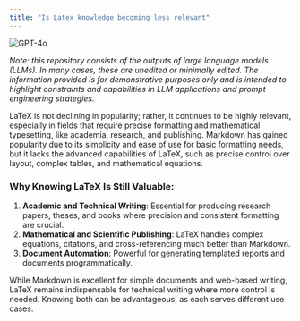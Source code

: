 ```yaml
---
title: "Is Latex knowledge becoming less relevant"
---
```

![GPT-4o](https://img.shields.io/badge/GPT--4o-3333FF?style=for-the-badge&logo=openai&logoColor=white)



*Note: this repository consists of the outputs of large language models (LLMs). In many cases, these are unedited or minimally edited. The information provided is for demonstrative purposes only and is intended to highlight constraints and capabilities in LLM applications and prompt engineering strategies.*


LaTeX is not declining in popularity; rather, it continues to be highly relevant, especially in fields that require precise formatting and mathematical typesetting, like academia, research, and publishing. Markdown has gained popularity due to its simplicity and ease of use for basic formatting needs, but it lacks the advanced capabilities of LaTeX, such as precise control over layout, complex tables, and mathematical equations.

### Why Knowing LaTeX Is Still Valuable:
1. **Academic and Technical Writing**: Essential for producing research papers, theses, and books where precision and consistent formatting are crucial.
2. **Mathematical and Scientific Publishing**: LaTeX handles complex equations, citations, and cross-referencing much better than Markdown.
3. **Document Automation**: Powerful for generating templated reports and documents programmatically.

While Markdown is excellent for simple documents and web-based writing, LaTeX remains indispensable for technical writing where more control is needed. Knowing both can be advantageous, as each serves different use cases.